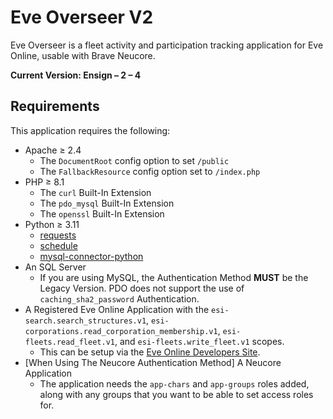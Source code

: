 # Eve Overseer V2

Eve Overseer is a fleet activity and participation tracking application for Eve Online, usable with Brave Neucore. 

**Current Version: Ensign – 2 – 4**

## Requirements

This application requires the following:

* Apache ≥ 2.4
  * The `DocumentRoot` config option to set `/public`
  * The `FallbackResource` config option set to `/index.php`
* PHP ≥ 8.1
  * The `curl` Built-In Extension
  * The `pdo_mysql` Built-In Extension
  * The `openssl` Built-In Extension
* Python ≥ 3.11
  * [requests](https://pypi.org/project/requests/)
  * [schedule](https://pypi.org/project/schedule/)
  * [mysql-connector-python](https://pypi.org/project/mysql-connector-python/)
* An SQL Server
  * If you are using MySQL, the Authentication Method **MUST** be the Legacy Version. PDO does not support the use of `caching_sha2_password` Authentication.
* A Registered Eve Online Application with the `esi-search.search_structures.v1`, `esi-corporations.read_corporation_membership.v1`, `esi-fleets.read_fleet.v1`, and `esi-fleets.write_fleet.v1` scopes.
  * This can be setup via the [Eve Online Developers Site](https://developers.eveonline.com/).
* [When Using The Neucore Authentication Method] A Neucore Application
  * The application needs the `app-chars` and `app-groups` roles added, along with any groups that you want to be able to set access roles for.
